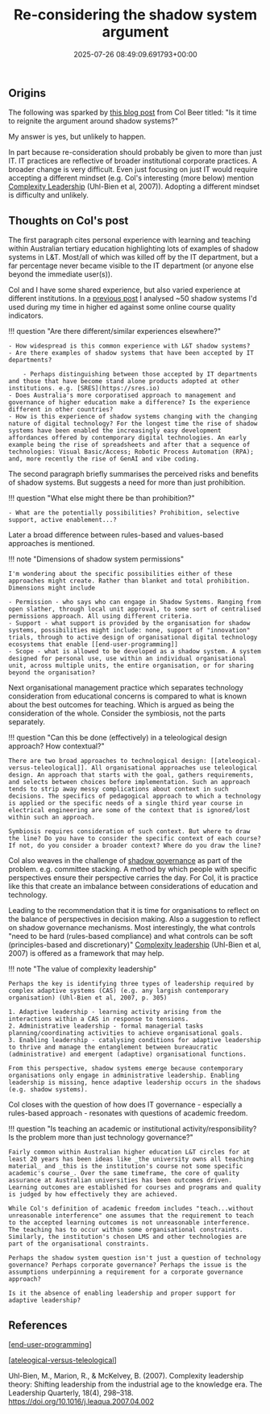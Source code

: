 ﻿---
categories:
- shadowsystems
- casa
date: 2025-07-26 08:49:09.691793+00:00
next:
  text: Home
  url: /blog/index.html
previous:
  text: A new day
  url: /blog/2025/05/23/a-new-day
publishedPath: /2025/07/26/re-considering-the-shadow-system-argument
tags:
- shadow-systems
- CASA
template: blog-post.html
title: Re-considering the shadow system argument
type: post
---
## Origins

The following was sparked by [this blog post](https://beerc.wordpress.com/2025/07/22/is-it-time-to-reignite-the-argument-around-shadow-systems/) from Col Beer titled: "Is it time to reignite the argument around shadow systems?"

My answer is yes, but unlikely to happen. 

In part because re-consideration should probably be given to more than just IT. IT practices are reflective of broader institutional corporate practices. A broader change is very difficult.  Even just focusing on just IT would require accepting a different mindset (e.g. Col's interesting (more below) mention [Complexity Leadership](https://www.sciencedirect.com/science/article/abs/pii/S1048984307000689) (Uhl-Bien et al, 2007)). Adopting a different mindset is difficulty and unlikely.

## Thoughts on Col's post

The first paragraph cites personal experience with learning and teaching within Australian tertiary education highlighting lots of examples of shadow systems in L&T. Most/all of which was killed off by the IT department, but a far percentage never became visible to the IT department (or anyone else beyond the immediate user(s)). 

Col and I have some shared experience, but also varied experience at different institutions. In a [previous post](https://djon.es/blog/2020/06/02/understanding-digital-education-through-workarounds-and-quality-indicators/) I analysed ~50 shadow systems I'd used during my time in higher ed against some online course quality indicators.

!!! question "Are there different/similar experiences elsewhere?"

    - How widespread is this common experience with L&T shadow systems?
    - Are there examples of shadow systems that have been accepted by IT departments?   

        - Perhaps distinguishing between those accepted by IT departments and those that have become stand alone products adopted at other institutions. e.g. [SRES](https://sres.io)
    - Does Australia's more corporatised approach to management and governance of higher education make a difference? Is the experience different in other countries?
    - How is this experience of shadow systems changing with the changing nature of digital technology? For the longest time the rise of shadow systems have been enabled the increasingly easy development affordances offered by contemporary digital technologies. An early example being the rise of spreadsheets and after that a sequence of technologies: Visual Basic/Access; Robotic Process Automation (RPA); and, more recently the rise of GenAI and vibe coding. 


The second paragraph briefly summarises the perceived risks and benefits of shadow systems. But suggests a need for more than just prohibition.

!!! question "What else might there be than prohibition?"

    - What are the potentially possibilities? Prohibition, selective support, active enablement...?


Later a broad difference between rules-based and values-based approaches is mentioned. 

!!! note "Dimensions of shadow system permissions"

    I'm wondering about the specific possibilities either of these approaches might create. Rather than blanket and total prohibition. Dimensions might include

    - Permission - who says who can engage in Shadow Systems. Ranging from open slather, through local unit approval, to some sort of centralised permissions approach. All using different criteria. 
    - Support - what support is provided by the organisation for shadow systems, possibilities might include: none, support of "innovation" trials, through to active design of organisational digital technology ecosystems that enable [[end-user-programming]]
    - Scope - what is allowed to be developed as a shadow system. A system designed for personal use, use within an individual organisational unit, across multiple units, the entire organisation, or for sharing beyond the organisation?


Next organisational management practice which separates technology consideration from educational concerns is compared to what is known about the best outcomes for teaching. Which is argued as being the consideration of the whole. Consider the symbiosis, not the parts separately.

!!! question "Can this be done (effectively) in a teleological design approach? How contextual?"

    There are two broad approaches to technological design: [[ateleogical-versus-teleological]]. All organisational approaches use teleological design. An approach that starts with the goal, gathers requirements, and selects between choices before implementation. Such an approach tends to strip away messy complications about context in such decisions. The specifics of pedagogical approach to which a technology is applied or the specific needs of a single third year course in electrical engineering are some of the context that is ignored/lost within such an approach.

    Symbiosis requires consideration of such context. But where to draw the line? Do you have to consider the specific context of each course? If not, do you consider a broader context? Where do you draw the line?


Col also weaves in the challenge of [shadow governance](https://governancepedia.com/2025/02/06/how-informal-power-shapes-organizations/) as part of the problem. e.g. committee stacking. A method by which people with specific perspectives ensure their perspective carries the day. For Col, it is practice like this that create an imbalance between considerations of education and technology.

Leading to the recommendation that it is time for organisations to reflect on the balance of perspectives in decision making. Also a suggestion to reflect on shadow governance mechanisms. Most interestingly, the what controls "need to be hard (rules-based compliance) and what controls can be soft (principles-based and discretionary)" [Complexity leadership](https://www.sciencedirect.com/science/article/abs/pii/S1048984307000689) (Uhl-Bien et al, 2007) is offered as a framework that may help.


!!! note "The value of complexity leadership"

    Perhaps the key is identifying three types of leadership required by complex adaptive systems (CAS) (e.g. any largish contemporary organisation) (Uhl-Bien et al, 2007, p. 305)

    1. Adaptive leadership - learning activity arising from the interactions within a CAS in response to tensions.
    2. Administrative leadership - formal managerial tasks planning/coordinating activities to achieve organisational goals.
    3. Enabling leadership - catalysing conditions for adaptive leadership to thrive and manage the entanglement between bureaucratic (administrative) and emergent (adaptive) organisational functions.

    From this perspective, shadow systems emerge because contemporary organisations only engage in administrative leadership. Enabling leadership is missing, hence adaptive leadership occurs in the shadows (e.g. shadow systems).

Col closes with the question of how does IT governance - especially a rules-based approach - resonates with questions of academic freedom.

!!! question "Is teaching an academic or institutional activity/responsibility? Is the problem more than just technology governance?"

    Fairly common within Australian higher education L&T circles for at least 20 years has been ideas like _the university owns all teaching material_ and _this is the institution's course not some specific academic's course_. Over the same timeframe, the core of quality assurance at Australian universities has been outcomes driven. Learning outcomes are established for courses and programs and quality is judged by how effectively they are achieved.

    While Col's definition of academic freedom includes "teach...without unreasonable interference" one assumes that the requirement to teach to the accepted learning outcomes is not unreasonable interference. The teaching has to occur within some organisational constraints. Similarly, the institution's chosen LMS and other technologies are part of the organisational constraints.

    Perhaps the shadow system question isn't just a question of technology governance? Perhaps corporate governance? Perhaps the issue is the assumptions underpinning a requirement for a corporate governance approach?

    Is it the absence of enabling leadership and proper support for adaptive leadership?

## References

[[end-user-programming]]

[[ateleogical-versus-teleological]]

Uhl-Bien, M., Marion, R., & McKelvey, B. (2007). Complexity leadership theory: Shifting leadership from the industrial age to the knowledge era. The Leadership Quarterly, 18(4), 298–318. https://doi.org/10.1016/j.leaqua.2007.04.002


[//begin]: # "Autogenerated link references for markdown compatibility"
[end-user-programming]: ../../../sense/Bricolage/end-user-programming "End-user programming"
[ateleogical-versus-teleological]: ../../../sense/CASA/ateleogical-versus-teleological "Ateleological versus teleological"
[//end]: # "Autogenerated link references"